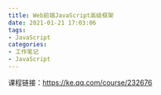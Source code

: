 ```yaml
---
title: Web前端JavaScript高级框架
date: 2021-01-21 17:03:06
tags:
- JavaScript
categories:
- 工作笔记
- JavaScript
---
```


课程链接：https://ke.qq.com/course/232676
